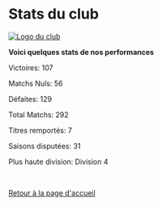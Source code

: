 <html>
  <head>
    <meta charset="UTF-8" />
    <title>Stats du club</title>
  </head>
  <body>
    <h1>Stats du club</h1>
    <a href="http://www.hostingpics.net/viewer.php?id=491514scapulaireicone.png"><img src="http://img4.hostingpics.net/thumbs/mini_491514scapulaireicone.png" alt="Logo du club" /></a>
    <p><strong>Voici quelques stats de nos performances</strong></p>
    <p>Victoires: 107</p>
    <p>Matchs Nuls: 56</p>
    <p>Défaites: 129</p>
    <p>Total Matchs: 292</p>
    <p>Titres remportés: 7</p>
    <p>Saisons disputées: 31</p>
    <p>Plus haute division: Division 4</p>
    </br>
    <p><a href="https://github.com/Nephelim33/Scapulaire_Website-TestToLearn-/blob/master/First_Page.md">Retour à la page d'accueil</a></p>
    </body>
</html>
    
